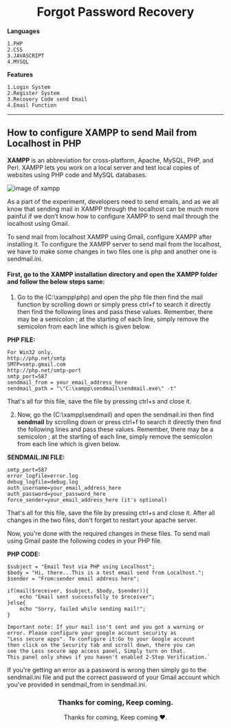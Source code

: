<h1 align="center">Forgot Password Recovery</h1>


**Languages**
```
1.PHP
2.CSS
3.JAVASCRIPT
4.MYSQL
```
**Features**
```
1.Login System
2.Register System
3.Recovery Code send Email
4.Email Function
```


<hr>

## How to configure XAMPP to send Mail from Localhost in PHP

**XAMPP** is an abbreviation for cross-platform, Apache, MySQL, PHP, and Perl. XAMPP lets you work on a local server and test local copies of websites using PHP code and MySQL databases.

![image of xampp](https://1.bp.blogspot.com/-86M_suDYcHk/X1ZaGEkNLUI/AAAAAAAAA3Q/aOCFHJb2QuYEXY8lTjbwoPPTXfUo5WyDQCLcBGAsYHQ/s640/How%2Bto%2Bconfigure%2BXAMPP%2Bto%2Bsend%2BMail%2Bfrom%2BLocalhost%2Bin%2BPHP.webp)

As a part of the experiment, developers need to send emails, and as we all know that sending mail in XAMPP through the localhost can be much more painful if we don’t know how to configure XAMPP to send mail through the localhost using Gmail.

To send mail from localhost XAMPP using Gmail, configure XAMPP after installing it. To configure the XAMPP server to send mail from the localhost, we have to make some changes in two files one is php and another one is sendmail.ini.

#### First, go to the XAMPP installation directory and open the XAMPP folder and follow the below steps same:

1. Go to the (C:\xampp\php) and open the php file then find the mail function by scrolling down or simply press ctrl+f to search it directly then find the following lines and pass these values. Remember, there may be a semicolon ; at the starting of each line, simply remove the semicolon from each line which is given below.

**PHP FILE:**
```[mail function]
For Win32 only.
http://php.net/smtp
SMTP=smtp.gmail.com
http://php.net/smtp-port
smtp_port=587
sendmail_from = your_email_address_here
sendmail_path = "\"C:\xampp\sendmail\sendmail.exe\" -t"
```
That's all for this file, save the file by pressing ctrl+s and close it.


2. Now, go the (C:\xampp\sendmail) and open the sendmail.ini  then find **sendmail** by scrolling down or press ctrl+f to search it directly then find the following lines and pass these values. Remember, there may be a semicolon ; at the starting of each line, simply remove the semicolon from each line which is given below.
   
**SENDMAIL.INI FILE:**
```smtp_server=smtp.gmail.com
smtp_port=587
error_logfile=error.log
debug_logfile=debug.log
auth_username=your_email_address_here
auth_password=your_password_here
force_sender=your_email_address_here (it's optional)
```

That's all for this file, save the file by pressing ctrl+s and close it. After all changes in the two files, don't forget to restart your apache server.

Now, you're done with the required changes in these files. To send mail using Gmail paste the following codes in your PHP file.

**PHP CODE:**
```$receiver = "receiver email address here";
$subject = "Email Test via PHP using Localhost";
$body = "Hi, there...This is a test email send from Localhost.";
$sender = "From:sender email address here";

if(mail($receiver, $subject, $body, $sender)){
    echo "Email sent successfully to $receiver";
}else{
    echo "Sorry, failed while sending mail!";
}
```

```
Important note: If your mail isn't sent and you got a warning or 
error. Please configure your google account security as 
"Less secure apps". To configure it:Go to your Google account 
then click on the Security tab and scroll down, there you can 
see the Less secure app access panel, Simply turn on that. 
This panel only shows if you haven't enabled 2-Step Verification.`
```

If you're getting an error as a password is wrong then simply go to the sendmail.ini file and put the correct password of your Gmail account which you've provided in sendmail_from in sendmail.ini.


<h3 align="center">Thanks for coming, Keep coming.</h3>



<p align="center">Thanks for coming, Keep coming ❤️.</p>
